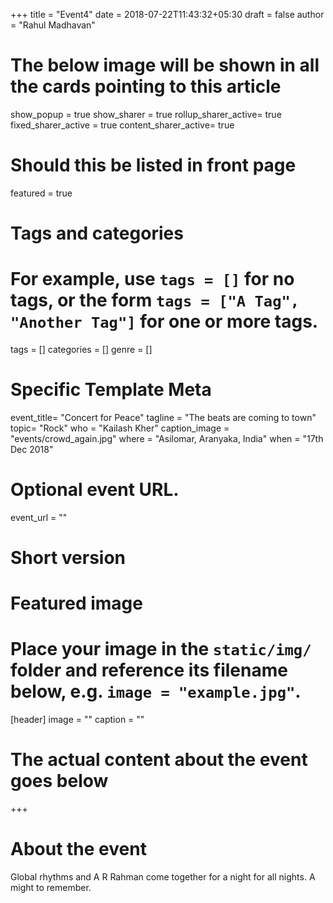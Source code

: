 +++
title = "Event4"
date = 2018-07-22T11:43:32+05:30
draft = false
author = "Rahul Madhavan"

# The below image will be shown in all the cards pointing to this article


show_popup = true
show_sharer = true
rollup_sharer_active= true
fixed_sharer_active = true
content_sharer_active= true

# Should this be listed in front page
featured = true

# Tags and categories
# For example, use `tags = []` for no tags, or the form `tags = ["A Tag", "Another Tag"]` for one or more tags.
tags = []
categories = []
genre = []
# Specific Template Meta
event_title= "Concert for Peace"
tagline = "The beats are coming to town"
topic= "Rock"
who = "Kailash Kher"
caption_image = "events/crowd_again.jpg"
where = "Asilomar, Aranyaka, India"
when = "17th Dec 2018"

# Optional event URL.
event_url = ""

# Short version

# Featured image
# Place your image in the `static/img/` folder and reference its filename below, e.g. `image = "example.jpg"`.
[header]
        image = ""
        caption = ""
# The actual content about the event goes below
+++

# About the event

Global rhythms and A R Rahman come together for a night for all nights. A might to remember.
